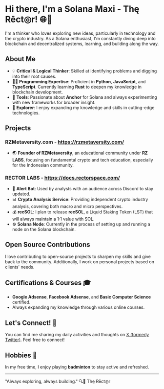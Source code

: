 # Hi there, I'm a Solana Maxi - Thę Rēct◎r! 🌐🚀

I'm a thinker who loves exploring new ideas, particularly in technology and the crypto industry. As a Solana enthusiast, I'm constantly diving deep into blockchain and decentralized systems, learning, and building along the way.

## About Me

- 💡 **Critical & Logical Thinker**: Skilled at identifying problems and digging into their root causes.
- 👨‍💻 **Programming Expertise**: Proficient in **Python**, **JavaScript**, and **TypeScript**. Currently learning **Rust** to deepen my knowledge in blockchain development.
- 🔧 **Tools**: Passionate about **Anchor** for Solana and always experimenting with new frameworks for broader insight.
- 🧠 **Explorer**: I enjoy expanding my knowledge and skills in cutting-edge technologies.

## Projects

### RZMetaversity.com - https://rzmetaversity.com/
- 🌏 **Founder of RZMetaversity**, an educational community under **RZ LABS**, focusing on fundamental crypto and tech education, especially for the Indonesian community.

### RECTOR LABS - https://docs.rectorspace.com/
- 🤖 **Alert Bot**: Used by analysts with an audience across Discord to stay updated.
- 📊 **Crypto Analysis Service**: Providing independent crypto industry analysis, covering both macro and micro perspectives.
- 💰 **recSOL**: I plan to release **recSOL**, a Liquid Staking Token (LST) that will always maintain a 1:1 value with SOL.
- ⚙️ **Solana Node**: Currently in the process of setting up and running a node on the Solana blockchain.

## Open Source Contributions

I love contributing to open-source projects to sharpen my skills and give back to the community. Additionally, I work on personal projects based on clients' needs.

## Certifications & Courses 🎓

- **Google Adsense**, **Facebook Adsense**, and **Basic Computer Science** certified.
- Always expanding my knowledge through various online courses.

## Let's Connect! 🤝

You can find me sharing my daily activities and thoughts on [X (formerly Twitter)](https://x.com/RZ1989sol). Feel free to connect!

## Hobbies 🎾

In my free time, I enjoy playing **badminton** to stay active and refreshed.

---
"Always exploring, always building." 🔍🔨
Thę Rēct◎r
